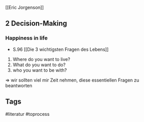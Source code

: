 [[Eric Jorgenson]]

## 2 Decision-Making

### Happiness in life
- S.96
[[Die 3 wichtigsten Fragen des Lebens]]
1. Where do you want to live?
1. What do you want to do?
1. who you want to be with?

=> wir sollten viel mir Zeit nehmen, diese essentiellen Fragen zu beantworten 


## Tags
#literatur #toprocess 
